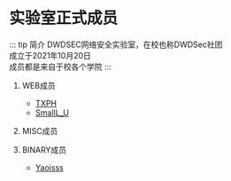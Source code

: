 # 实验室正式成员

::: tip 简介
DWDSEC网络安全实验室，在校也称DWDSec社团\
成立于2021年10月20日\
成员都是来自于校各个学院
:::

1. WEB成员
    - [TXPH](../zh/Members/TXPH.md)
    - [SmallL_U](../zh/Members/SmallL_U.md)

2. MISC成员

3. BINARY成员
    - [Yaoisss](../zh/Members/Yaoisss.md)